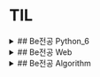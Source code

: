 # TIL

<details>
<summary> ## Be전공 Python_6 </summary>
<div markdown="1">

<details>
<summary>(220714)  1st Day - off</summary>
<div markdown="1">

- 신입개발자의 역량

1. 코테통과 (알고리즘)
2. CS
3. 영어
4. 잔디가 빽빽(꾸준한 학습 증명) → 가장 중요

------

#### Git (분산 버전 관리 프로그램) / Github (Git 기반 저장소 서비스) -  소잘능개의 기본
	- 중앙 집중식 버전 관리(SVN, 서버컴퓨터 한대. 매니지먼트쪽 강점.)의 단점 보완.
	- 레거시 프로젝트(와 그 히스토리)의 안정적인 보관을 위해서는 분산 버전 관리가 유리하다.
	- 법인이 쓰기에는 Github이 더 비싸고, 소스코드가 서버로 들어가기 때문에 보안 이슈가 있음.

- CLI (Command Line Interface) & Markdown
	- GUI - 그래픽으로 상호작용. 쉽지만 성능이 더 소모됨.
	- CLI - 명령어를 통해 상호작용. 서버/개발 시스템이 이러한 조작환경제공.
	- Git Bash
		- Git은 Linux로 되어있기 때문에, 윈도우에서 Linux를 사용하기 위해 Git Bash로 수행.
		- 절대경로: 모든 경로 / 상대경로: 현재디렉토리 기준 상대적 위치

- Markdown → 텍스트기반 가벼운 markup언어
	- 문서 구조화와 내용을 쉽고 빠르게 작성코자. (특히 웹 환경)
	- 선택한 언어의 Highlight Syntax 적용.
	- README.md
		- 파일을 통해서 오픈 소스의 공식 문서 작성. 잔디심을때마다!
			- 프로젝트에 대한 설명
			- 가장 먼저 보는 문서
			- 일반적으로 SW와 함께 배포
			- 형식은 따로 없으나 일반적으로 Markdown 활용
		- 개인 프로젝트의 소개 문서 작성
		- 매일 학습한 내용 정리
		- MarkDown 활용한 블로그 운영

#### Repository
- 특정 디렉토리 버전관리하는 저장소
1) git init 명령어로 로컬 저장소 생성 → 기본 필수요소(초기값)을 세팅해줌.
2) .git 디렉토리에 버전 관리에 필요한 것이 들어있음
3) git config —global → 이메일과 유저네임 설정.
4) README.md
- Working Directory(작업하는 실제 디렉토리 — untracked)
 → <git add 파일명 or git add . (현재디렉토리 전체)> →
- Staging Area(커밋으로 남기고 싶은 파일이 있는 곳 — staged)
 → <git commit -m “메세지”> →
- Repository(커밋이 저장되는곳 — committed) → <git push> →
- vscode에서 Git Graph 설치해볼 것!

#### ??Staging Area는 왜 있지??
- Working Directory 자체의 모습이 아니라 수정사항(변화된 내용)만 반영되기 위해서!
- 상용(퍼블리싱)할 내용들만 골라 commit해야 하니깐~

#### Github Repo Settings에서 default Branch를 master로 바꿔야 하는 이유?
- main으로 바뀐 이유가 있다.
 [깃허브, 개발용어 '마스터'→메인으로 바꾼다](https://zdnet.co.kr/view/?no=20200921101131)
- 그런데 기존 기업들은 모두 master로 쓰기 때문에 main으로 저장하자~

#### 로컬과 깃헙 레포 연결하기
- git remote add origin 링크 → 연결.
	- 링크의 별명을 origin으로 설정하는 것.
- git push -u origin master → 깃푸쉬.
	- origin → 별명
	- master → local branch 이름

#### git clone, git pull
- clone == 해당 url을 다운로드 받는 것.
- pull == remote에서 local로 업데이트 하는 것.
	- vscode에서 수정 옵션 선택 가능

</div>
</details>

<details>
<summary>(220715)  2nd Day - off</summary>
<div markdown="1">

### git collaborator 초대

[https://eunoia3jy.tistory.com/118](https://eunoia3jy.tistory.com/118)

### git branch 활용

[https://git-scm.com/book/ko/v2/Git-브랜치-브랜치란-무엇인가](https://git-scm.com/book/ko/v2/Git-%EB%B8%8C%EB%9E%9C%EC%B9%98-%EB%B8%8C%EB%9E%9C%EC%B9%98%EB%9E%80-%EB%AC%B4%EC%97%87%EC%9D%B8%EA%B0%80)

1. 브렌치 생성 후 이동

```bash
git checkout -b (브렌치)

git switch -c (브렌치)
```

[https://git-scm.com/book/ko/v2/Git-브랜치-브랜치와-Merge-의-기초](https://git-scm.com/book/ko/v2/Git-%EB%B8%8C%EB%9E%9C%EC%B9%98-%EB%B8%8C%EB%9E%9C%EC%B9%98%EC%99%80-Merge-%EC%9D%98-%EA%B8%B0%EC%B4%88)

1. 병합 (마스터 브렌치와 입력 브렌치의 병합)

```bash
git merge (브렌치)
```

1. 변화 확인하기

```bash
git log --oneline --graph
```

## 챗봇 프로그래밍

### 4차 산업 혁명과 소프트웨어

- 4차산업 - 소프트웨어 중심의 기술, 산업, 사회 패턴과 절차의 급격한 변화
- 빅데이터, 인공지능, 로봇공학, 사물인터넷, 무인운송, 3D프린터, 나노기술
- 오픈소스 라이브러리를 잘 활용하자! 디자인과 기능을 구상하여 조립하는 것이 중요.
    - 에러를 무서워말자!

### Request module 설치

```bash
pip install request
pip install beautifulsoup4
pip install lxml
```

### .gitignore 활용

[gitignore.io](https://www.toptal.com/developers/gitignore/)

1. 왜 쓰는가?

```
보안상으로 위험성이 있는 파일프로젝트와 
관계없는 파일용량이 너무 커서 제외해야되는 파일등등
git add 에 포함시키기 싫은 경우가 있다.

물론 이 경우 git rm 를 통해 일부 파일만 제외시키면 되지만, 
모든 커밋에 그런 행동을 하는 것은 번거롭다.

따라서 우리는.gitignore 이라는 디렉토리를 만들어 무시할 파일을 넣어 줄 수 있다.
```

2. ***반드시!!*** Repository 만들자마자 생성해야함.
    1. 한 번 git이 관리하기 시작한 파일은 추가적인 ignore가 안된다.
</div>
</details>


<details>
<summary>(220716)  3rd Day - weekend</summary>
<div markdown="1">


arr = [ ] → arr 배열 선언

len(arr) → arr 배열의 원소 갯수

리스트.remove(a) → 배열에서 a 제거

“이름 : {1}, 나이 {0}세”. format(20, “홍길동) → ‘이름 : 홍길동, 나이 20세’

{숫자 : 문자열 표시 유형}

chr(num) → 아스키코드 num에 해당하는 문자

ord(char) → 문자 char에 해당하는 아스키코드

`for i in range (1, 201, 1) :` → 1 이상 201 미만의 i에 대한 반복문. i는 1씩 증가한다.

```python
dogs = {1: "골든리트리버". 2: "진돗개", 3: "보더콜리"} //사전형 객체

for key in dogs: //사전 객체 dogs를 사용하므로 항목의 키 정보 1, 2, 3이 차례로 대입
	print("{0} : {1}".format(key, dogs[key]))
```

[https://blockdmask.tistory.com/458](https://blockdmask.tistory.com/458) → 문자열

줄바꿈 없이 출력하기

```python
print("AngelPlayer", end='\n') //기본 형식.

for i in range(1, 51) :
    print("{0}".format(i * 2), end=' ')
```

파이썬에서의 삼항 연산자

```python
[true_value] if [condition] else [false_value]
```

	
</div>
</details>


<details>
<summary>(220717)  4th Day - weekend</summary>
<div markdown="1">

### join 사용방법

```python
구분자.join(문자열리스트)

str_list = ["동해물과","백두산이","마르고","닳도록"]
>>> str = " ".join(str_list)
>>> print(str)
# 동해물과 백두산이 마르고 닳도록 출력됨
```

구분자(separator)가 앞에 오고 문자열이 뒤에 오는 구조라서 좀 헷갈릴 수 있다.

### 문자열 나누기- split() 함수

이 함수는 파라미터로 구분자를 주면

해당 구분자를 기준으로 문자열을 잘라 리스트 형식으로 반환합니다.

만약 파라미터에 아무것도 주지 않으면 공백을 기준으로 문자를 나눕니다.

```python
>>> str = "Hi my name is gyu"
>>> splitted_str = str.split()
>>> print(splitted_str)

['Hi', 'my', 'name', 'is', 'gyu']
```

[[파이썬 / Python] map(int, input().split())에 대해](https://ccamppak.tistory.com/38)

### 진수 변환

```python
10진수에서 2진수로 변환함수: bin() # 접두어 0b 붙음
10진수에서 8진수로 변환함수: oct() # 접두어 0o 붙음
10진수에서 16진수로 변환함수: hex() # 접두어 0x 붙음
```

### 문자열 설정

[Python의 문자열에서 부분 문자열 추출](https://www.delftstack.com/ko/howto/python/extract-substring-from-a-string-in-python/)

[파이썬에서 문자열의 부분 문자열을 얻는 방법](https://www.delftstack.com/ko/howto/python/how-to-get-a-substring-of-a-string-in-python/)

### 공백 제거

**3가지 방법**은 아래와 같습니다.

1. **replace() 사용 - 모든 공백 제거**
2. **strip(), lstrip(), rstrip() 사용 - 양쪽, 왼쪽, 오른쪽 공백 제거**
3. **re.sub() 사용 - 정규표현식 사용으로 원하는대로 공백 제거**

### map 함수

```python
list(map(함수, 리스트))# 리스트에서 원소를 하나씩 꺼내 함수를 돌려 다시 리스트로 저장
```

[[python] 파이썬 map 함수 사용법과 예제](https://blockdmask.tistory.com/531)

### 딕셔너리

[Python 딕셔너리](https://zetawiki.com/wiki/Python_%EB%94%95%EC%85%94%EB%84%88%EB%A6%AC)

## **reduce()**

```python
reduce(함수, 시퀀스)
```

#시퀀스(문자열, 리스트, 튜플)의 원소들을 순차적으로 함수에 적용

```python
>>>from functools import reduce   # 파이썬 3에서는 써주셔야 해요  
>>> reduce(lambda x, y: x + y, [0, 1, 2, 3, 4])
10
```

먼저 0과 1을 더하고, 그 결과에 2를 더하고, ….

## **filter()**

```python
filter(함수, 리스트)
```

리스트에 들어있는 원소들을 함수에 적용시켜서 

결과가 참인 값들로 새로운 리스트를 만들어줌. 

```python
>>> list(filter(lambda x: x < 5, range(10)))
[0, 1, 2, 3, 4]
```

### 절대값 함수

```python
abs(x) # x의 절대값
```


</div>
</details>


<details>
<summary>(220718)  5th Day - online </summary>
<div markdown="1">

### 컨테이너

- 여러 개의 데이터를 담을 수 있는 객체.
- 순서가 있는 데이터와 순서가 없는 데이터로 나뉨.
        
    - 리스트 (리스트명 = [요소1, 요소2, … ]
        - 여러 값을 ‘순서가 있는’구조로 저장하고 싶을 때 사용
        - 생성된 이후 변경이 가능
    - 튜플
        - 여러 값을 ‘순서가 있는’구조로 저장하고 싶을 때 사용
        - 생성된 이후 변경이 불가.
        - 단일 항목 튜플은 값 뒤에 쉼표! ex) tuple_a = (1,)
        - 복수 항목 튜플도 넣는 것을 권장
    - 레인지
        - 숫자의 시퀀스를 나타냄
        - 주로 반복문과 사용됨 (for i in range(N))
    - 슬라이싱
        
        [[Tip] Python Array[::] 사용법](https://blog.wonkyunglee.io/3)
        
        - 시퀀스를 특정 단위로 슬라이싱
        - 인덱스와 콜론을 사용하여 특정 부분만 잘라냄
        - 
    - 셋
        - 중복되는 요소 없고 순서 상관 없는 묶음
            - 중복되면 하나만 저장
            - 순서가 없어서 인덱스 접근 불가
    - 딕셔너리
        - 키-값 쌍으로 이루어진 자료형 (3.7이후 orderd)
        - key는 변경 불가능 데이터만 가능.
        - 키의 값(values)는 형태 상관 없음.
        - dict()

### 형변환

- 파이썬에서 데이터 형태는 서로 변환 가능
- 암시적/명시적 변환.

### find 함수

```python
문자열.find(찾을 문자, 시작 index, 끝 index)
```

[[python] 파이썬 find 함수에 대해서](https://blockdmask.tistory.com/569)

[[Python - Tip] 파이썬 출력 메시지 글꼴 설정 - 글자색/배경색/굴게/기울임/밑줄](https://dsegfault.tistory.com/15)

</div>
</details>


<details>
<summary>(220719)  6th Day - offline </summary>
<div markdown="1">

### Dictionary 관련 함수

[[파이썬(Python)] 딕셔너리(Dictionary) 관련 함수 정리! [.keys() / .values() / .items() / .get() / .clear(), in]](https://m.blog.naver.com/PostView.naver?isHttpsRedirect=true&blogId=sw4r&logNo=221504133335)

### append 살펴보기

[파이썬 append( ), extend( ), insert( ) 함수 차이 / 요소추가함수 비교 (Python)](https://ooyoung.tistory.com/117)

### Set 살펴보기

[점프 투 파이썬](https://wikidocs.net/16044)

### replace 함수

```python
변수.replace(변경하고 싶은 문자, 변경할 문자, [변경할 횟수])
```

[파이썬 replace( ) 문자열을 변경하는 함수 (Python)](https://ooyoung.tistory.com/77)

### re.sub

```python
re.sub(패턴, 바꿀 문자열, 문자열, 바꿀 횟수)
```

[[python] re.sub 정규표현식을 통한 문자열 치환 (특수문자 제거)](https://clolee.tistory.com/17)

### Try (예외처리)

[[Python] 예외처리 (try, except, finally, else)](https://yganalyst.github.io/pythonic/memo_16_except/)

</div>
</details>

<details>
<summary>(220720)  7th Day - online </summary>
<div markdown="1">

[Python Tutor code visualizer: Visualize code in Python, JavaScript, C, C++, and Java](https://pythontutor.com/visualize.html#mode=edit)

[(Python) 20 - 파이썬의 유용한 내장함수들](https://dogrushdev.tistory.com/134)

### 제어문(Control Statement)

- flowchart로 표현 가능한, 특정 상황에 따른 선택적 코드 실행
1. 조건문
    - if / elif / else 계속 연습하자

1. 반복문
    - for문
        - Dictionary 순회
            - .Keys() / .values() / .items() → 튜플 활용해서 순회 가능
            - ex)
            
            ```python
            for student, grade in grades.items()
            ```
            
        - enumerate 순회
            - 인덱스(순서)와 객체를 쌍으로 담은 열거형 반환
            
            ```python
            members = ['민수', '영희', '철수']
            
            for idx, number in enumerate(members) : 
                print(idx, number)
            
            # enumerate(members, start = n) -> n값부터 idx가 증가
            ```
            
        - List comprehension
            - 표현식과 제어문을 통해 특정값을 가진 리스트 생성
            
            ```python
            # code for 변수 in iterble if 조건식
            
            cubic_list = [number ** 3 for number in range(1, 4)]
            print (cubic_list)
            
            #[1, 8, 27)
            ```
            
        
        - Dictionary Comprehension
            
            ```python
            cubic_dict0 = {}
            for number in range(1, 4) : 
                cubic_dict0[number] = numer ** 3
            print(cubic_dict0)
            
            #{1: 1, 2: 8, 3: 27}
            
            cubic_dict1 = {number : number ** 3 for number in range(1, 4)}
            print (cubic_dict1)
            
            #{1: 1, 2: 8, 3: 27}
            ```
            

### 함수

- return은 한 함수에 두 개 불가. 여러 개를 반환하고 싶으면 리스트나 튜플 등의 컨테이너 활용

```python
def minus_and_product(x, y) :
    return x - y,  x * y

y = minus_and_product(4, 5)
print(y) # (-1, 20)
print(type(y)) # <class 'tuple'
```

- Input
    - Keyword Argument 다음에 Positional Argument 넣을 수 없다
    - Default Argument를 지정해서 정의된 것보다 더 적은 개수의 argument를 입력 가능
    - 정해지지 않은 여러개의 Arguments 처리는 Asterisk 혹은 언패킹 연산자라고 불리는 * 덕분.
    
    ```python
    print(*objects, sep=' ', end='\n', file=sys.stdout, flush=False)
    ```
    
    - 가변인자 (*args)
        - 여러개의 Positional Argument를 하나의 필수 parameter로 받아서 사용
        - 몇 개를 받을 지 모를 때 사용.
        
        ```python
        def add(*args) : 
            for arg in args :
                print(arg)
        ```
        
    
    - 패킹 / 언패킹
        - 묶는게 패킹 푸는게 언패킹
        
        ```python
        numbers = (1, 2, 3, 4, 5) #패킹
        a, b, c, d, e = numbers #언패킹
        ```
        
        - 패킹 = 여러 개의 데이터를 묶어서 할당
        - 언패킹 = 시퀀스 속 요소를 여러 변수에 나누어 할당
            - 언패킹시 변수 개수와 할당 갯수가 동일해야 함.
            - 변수에 Asterisk를 붙이면 남은 요소를 담을 수 있음
            
            ```python
            numbers = (1, 2, 3, 4, 5)
            a, b, *rest = numbers
            print(a, b, rest) # 1 2 [3, 4, 5]
            
            a, *rest, e = numbers
            print(rest) # [2, 3, 4]
            ```
            
        
        - *는 시퀀스 언패킹 연산자라고 불리며, 말 그대로 시퀀스를 풀어 헤치는 연산자
            - 튜플이나 리스트 언패킹할 때 사용
            - * 활용해서 가변인자 만들 수 있음
            
            ```python
            def func(*args) :
            	print(args)
            	print(type(args))
            ```
            
            ```python
            def sum_all(*numbers):
            	result = 0
            	for number in numbers :
            				result += number
            	return result
            
            print(sum_all(1, 2, 3)) # 6
            print(sum_all(1, 2, 3, 4, 5, 6)) # 21
            ```
            
            ```python
            def print_family_name(father, mother, *pets): # 아빠 엄마는 필수. 반려동물은 추가적인 인자
            	print(f'아버지 : {father}')
            	print(f'어머니 : {mother}')
            	print('반려동물들')
            	for name in pets:
            			print(f'반려동물: {name}')
            
            ```
            
        
        - 가변 키워드 인자 (**kwargs)
            - 몇 개의 키워드 인자를 받을지 모르는 함수 정의에 유용
            - **kwargs는 딕셔너리로 묶여 처리되며, parameter에 **를 붙임
            
            ```python
            def family(**kwargs) : 
            	for key, value in kwargs.items()
            			print(key, ":", value)
            
            family(father='아부지', mother='어무이')
            ```
            
        - *args 는 **kwargs 와 같이 쓸 수 있나? YES!
            
            ```python
            def print_family_name(*parents, *pets): # 아빠 엄마는 필수. 반려동물은 추가적인 인자
            	print(f'아버지 : {parents[0]}')
            	print(f'어머니 : {parents[1]}')
            	print('반려동물들')
            	for title, name in pets.items():
            			print(f'반려동물: {title} = {name}')
            ```
            
    

### Python의 범위 (Scope)

- 함수는 코드 내부에 local scope 생성. / 이외 공간은 global scope
- scope
    - global scope  : 코드 어디에서나 참조 가능한 공간
    - local scope :  함수가 만든 scope. 함수 내부에서만 참조 가능
- variable
    - global variable : global scope에 정의된 변수
    - local variable : local scope에 정의된 변수

### 변수 수명주기(lifecycle)

- built-in scope
    - 파이썬 실행된 이후부터 영원히 유지
- global scope
    - 모듈이 호출된 시점 이후 혹은 인터프리터가 끝날 떄까지 유지
- local scope
    - 함수가 호출될 때 생성되고, 함수가 종료될 때까지 유지
    

### 이름 검색 규칙(Name Resolution)

- 파이썬의 식별자는 namespace에 저장되어 있음.
- a.k.a LEGB Rule
    - Local scope - 지역 범위(현재 작업)
    - Enclosed scope - 지역 범위 한 단계 위
    - Global scope - 최상단 위치
    - Built-in scope - 정의하지 않고 사용할 수 있는 모든 것
- 함수의 범위 주의
    - 기본적으로 함수에서 선언된 변수는 Local scope에 생성
    - 해당 scope에 변수가 없으면 LEGB 룰에 의해 검색.
        - 접근은 되도 수정은 안됨
        - 할당하면 해당 scope에 생성되므로
        - 함수 내에서 필요한 상위 scope는 argument로 넘겨서 활용해야 함
- 상위 scope 변수를 수정하려면 global, nonlocal 키워드를 활용
    - 그러나 코드 복잡해지고 오류발생 가능.
    

### 함수 응용

- map(함수, 순회가능한 데이터구조)
- zip(*iterables) - iterable들을 모아서 튜플형 object반환
- lambda[parameter] : 표현식
    - 리턴 없고 조건문 반복문 불가.
    - 간결한 함수정의 가능. def 없어도 사용가능
- 재귀함수는 stack overflow 조심하고, 1천회 넘기지 않게 조심할것
    - 재귀적 표현이 자연스러운 알고리즘에 사용할 것.
    - 변수 사용을 줄여줄 수 있으나 입력값이 커지면 연산 속도가 오래 걸림!

### 모듈

- 모듈과 패키지
    - module = 합, 평균, 표준편차 등 자주 쓰는 기능들을 하나의 파일로 묶은 것
        - 특정 기능을 하는 코드를 파이썬 파일(.py)단위로 작성
        
        ```python
        import module
        from module import var, function, Class
        from module import * #다 가져오기
        ```
        
    - package = 다양한 파일을 하나의 폴더로 묶은 것
        - 특정 기능과 관련된 여러 모듈의 집합
        - 패키지 안에는 서브패키지 포함
        
        ```python
        from package import module
        from package.module import var, function, Class
        ```
        
    - library = 다양한 패키지를 하나로 묶은 것.
        - 프레임워크와의 차이점? buzzword(논란되는 언어).
        - 교수님피셜 라이브러리는 삽, 프레임워크는 포크레인
    - pip = 관리자
        - PyPI(Python Package Index)에 저장된 외부 모듈 및 패키지 가져오는 시스템
        
        ```bash
        $ pip install SomePackage #최신버전
        $ pip install SomePackage==1.0.5 #특정 버전
        $ pip install SomePackage>=1.0.4 #최소 버전
        ```
        
        - 패키지 관리 (기록 파일은 보통 requirements.txt)로 정의
        
        ```bash
        $ pip freeze > requirements.txt # 리스트 박제
        $ pip freeze -r requirements.txt # 박제된 리스트 설치
        ```
        
    - 패키지 활용 공간은 가상환경
    

### 사용자 모듈과 패키지

- 패키지 만들기
    - 모든 폴더에는 **init**.py를 만들어 패키지로 인식
        - python 3.3 이후부터는 없어도 되지만 만드는 것 추천.
    

### 가상 환경

- 외부 패키지와 모듈을 사용하는 경우 모두 pip를 통해 설치해야 함.
- 복수의 프로젝트를 할 때 버전이 다를 수 있고, 따라서 가상환경에 독립적으로 패키지 관리해야함
- Python 3.5부터 생김
    - 특정 디렉토리에 가상 환경을 만들고, 고유한 파이썬 패키지 집합 가질 수 있음.
        - 특정 폴더에 환겨잉 있고
        - 실행 환경에서 가상환경을 활성화 시킴
        - 그에 따라서 폴더 관리
        
        ```bash
        $ python -m venv venv00 # venv00이라는 가상환경 생성
        
        $ pip list # 컴퓨터에 설치된 리스트
        
        $ sourse venv/Scripts/activate #나만의 작고 귀여운 가상환경 시작
        
        $ pip list # 이후에는 이 가상환경에 설치된 리스트
        ```

</div>
</details>


<details>
<summary>(220721)  8th Day - offline </summary>
<div markdown="1">


## **메모리 구조**

- 프로그램이 실행되기 위해서는 먼저 프로그램이 메모리에 로드(load)되어야 합니다.
- 또한, 프로그램에서 사용되는 변수들을 저장할 메모리도 필요합니다.
- 따라서 컴퓨터의 운영체제는 프로그램의 실행을 위해 다양한 메모리 공간을 제공하고 있습니다.
- 프로그램이 운영체제로부터 할당받는 대표적인 메모리 공간은 4가지 있습니다.
    - 코드(code) 영역
    - 데이터(data) 영역
    - 스택(stack) 영역
    - 힙(heap) 영역

![http://tcpschool.com/lectures/img_c_memory_structure.png](http://tcpschool.com/lectures/img_c_memory_structure.png)

### 1. **코드(code) 영역**

메모리의 코드(code) 영역은 실행할 프로그램의 코드가 저장되는 영역으로

텍스트(code) 영역이라고도 부릅니다.

CPU는 코드 영역에 저장된 명령어를 하나씩 가져가서 처리하게 됩니다.

### 2. **데이터(data) 영역**

메모리의 데이터(data) 영역은 프로그램의 전역 변수와 정적(static) 변수가 저장되는 영역입니다.

데이터 영역은 프로그램의 시작과 함께 할당되며, 프로그램이 종료되면 소멸합니다.

### 3. **스택(stack) 영역**

메모리의 스택(stack) 영역은 함수의 호출과 관계되는 지역 변수와 매개변수가 저장되는 영역입니다.

스택 영역은 함수의 호출과 함께 할당되며, 함수의 호출이 완료되면 소멸합니다.

이렇게 스택 영역에 저장되는 함수의 호출 정보를 스택 프레임(stack frame)이라고 합니다.

스택 영역은 푸시(push) 동작으로 데이터를 저장하고, 팝(pop) 동작으로 데이터를 인출합니다.

이러한 스택은 후입선출(LIFO, Last-In First-Out) 방식에 따라 동작하므로,

가장 늦게 저장된 데이터가 가장 먼저 인출됩니다.

스택 영역은 메모리의 높은 주소에서 낮은 주소의 방향으로 할당됩니다.

### 4. **힙(heap) 영역**

메모리의 힙(heap) 영역은 사용자가 직접 관리할 수 있는 ‘그리고 해야만 하는’ 메모리 영역입니다.

힙 영역은 사용자에 의해 메모리 공간이 동적으로 할당되고 해제됩니다.

힙 영역은 메모리의 낮은 주소에서 높은 주소의 방향으로 할당됩니다.

## **스택과 힙의 장단점**

### **스택**

매우 빠른 액세스

변수를 명시 적으로 할당 해제 할 필요가 없습니다.

공간은 CPU에 의해 효율적으로 관리되고 메모리는 단편화되지 않습니다.

지역 변수 만

스택 크기 제한 (OS에 따라 다름)

변수의 크기를 조정할 수 없습니다.

### **힙**

변수는 전역 적으로 액세스 할 수 있습니다.

메모리 크기 제한 없음

(상대적으로) 느린 액세스

효율적인 공간 사용을 보장하지 못하면 메모리 블록이 할당 된 후 시간이 지남에 따라 메모리가 조각화되어 해제 될 수 있습니다.

메모리를 관리해야합니다 (변수를 할당하고 해제하는 책임이 있습니다)

변수는 C언어 realloc() or 자바 new

## 체크할 것

### 딕셔너리

1. 딕셔너리 매소드 확인.
2. key - value
3.  순회도는 방법!

### 반복문

1. 순회 방법

### Data 추출

1. 인덱스 접근 방법
2. if문으로 수정하는 방법


</div>
</details>




<details>
<summary>(220722)  9th Day - offline </summary>
<div markdown="1">

- 프로젝트 제출기한은 20시.

### 01_PJT

- 목표
    - 파일 입출력 이해
    - 데이터 구조 분석과 이해
    - Json 형태로 구성
    
- 요구 사항
    - example 참고할 것
    - 데이터를 직접 추출하고 구성하는 과정
    - 필수와 선택 과제로 나뉨.
    - 제출은 gitlab

### 유의사항

```python
dict[’key’] 보다는 dict.get(’key’) 쓰기. 에러 때문에!
print(f’texttext{var1}text{var2} 쓰기.
```

[https://velog.io/@aonee/Python-%EC%A0%95%EB%A0%AC-sort-sorted-reverse](https://velog.io/@aonee/Python-%EC%A0%95%EB%A0%AC-sort-sorted-reverse)

</div>
</details>


<details>
<summary>(220723)  10th Day - weekend </summary>
<div markdown="1">

### import math

[[Python] 반올림, 올림, 내림](https://velog.io/@insutance/Python-%EB%B0%98%EC%98%AC%EB%A6%BC-%EC%98%AC%EB%A6%BC-%EB%82%B4%EB%A6%BC)

### divmod(var1, var2)

 → var1을 var2로 나눈 몫과 나머지를 튜플 객체로 반환

### pow(var1, var2)

 → var1을 var2 제곱하여 반환

### all()

→ 반복 가능한 자료형을 전달해 모두 True이면 True, 하나라도 False면 False

### any()

→ 반복 가능한 자료형을 전달해 모두 False이면 False, 하나라도 True면 True

### enumertae()

→ 시퀀스형을 입력받아 인덱스를 포함하는 튜플 객체를 항목으로 구성하는 enumerate 객체를 반환


</div>
</details>


<details>
<summary>(220724)  11th Day - weekend </summary>
<div markdown="1">

### print()
- print() 함수는 sep 파라미터로 구분자를 넣어줄 수도 있음.
	```
	print('A1', 'B2', sep=',') # A1,B2
	```
- f-string은 파이썬 3.6+에서만 지원한다.

	
### pass	
- Null Operation. 아무것도 하지 않는 기능이다. 목업부터 만들 때 오류를 막기 위해 사용.


- 리스트 컴프리헨션은 표현식이 2개가 넘어가면 가독성이 떨어진다.
	
	```
	import this #Zen of Python
	```

### 빅오
- 입력값이 커질 때 알고리즘의 실행 시간(시간 복잡도)와 함께 공간 요구사항(공간 복잡도)이 어떻게 증가하는지를 분류하는데 사용
- "빅오 표기법은 주어진 경우의 수행시간의 상한을 나타낸다"
- 빅오 표기법 종류
	- O(n)상수 시간을 갖는 알고리즘은 최고의 알고리즘이다!
	- O(log n) 큰 입력값에도 영향을 크게 받지 않는 편
	- O(n) 입력값만큼 실행 시간에 영향을 받음. -> 선형 시간 알고리즘이라고도 함. 모든 입력값을 적어도 한 번 이상 봐야 하는 수준.
	- O(n log n) 병합 정렬을 비롯한 효율 좋은 정렬 알고리즘.
	- O(n**2) 버블 정렬 같은 비효율적 정렬 알고리즘
	- O(2**n) 피보나치 수를 재귀로 계산하는 알고리즘 등.
	- O(n!) 가장 느린 알고리즘.
</div>
</details>


<details>
<summary>(220725)  12th Day - online </summary>
<div markdown="1">

- 그놈의 재귀함수..!!!

- .strip([chars])는 특정 문자를 지정하지 않을 시 공백을 제거한다.

## 데이터 구조 (Data Structure)

- 데이터 구조를 활용하기 위해서는 method를 활용해야 한다.
    - method = 클래스 내부에 정의한 함수.

### 문자열

- 모든 문자는 str타입 (변경불가능)

```python
str.find(x) # x의 첫 위치를 반환. 없으면 -1 반환

str.index(x) # x의 첫 위치를 반환. 없으면 오류 발생.

str.isalpha() # 알파벳 문자인지 여부. (유니코드상 문자인지)

str.isupper() # 대문자인지 여부. (반: islower())
str.upper() # 모두 대문자로 변경 (반: lower(), swapcase() => 대소문자 서로 변경)

str.istitle() # 타이틀 형식인지 여부.

str.isdecimal() # 10진수.
str.isdigit() # 숫자형태를 띤 것
str.isnumeric() # 숫자 비슷한거 아님?
```

### 리스트

- 유연성이 좋아 자주 사용

```python
list.append(x) # 마지막에 x 추가
list.insert(i, x) # list[i]에 x 삽입
list.remove(x) # 가장 왼쪽에 있는 x 제거. 항목 없으면 에러
list.pop(x) # list[x]를 반환하고 제거. 기본값은 가장 오른쪽 항목.
list.extend(m) # 순회형 m의 모든 항목들 리스트 끝에 추가
list.reverse() # 거꾸로 정렬
```

### 셋

- 중복되지 않는 조합

```python
s.copy() # 얕은 복사본 반환
s.add(x) # 없으면 x 추가
s.pop # 똑같음. set이 비면 에러
s.remove(x) # x 삭제. set이 비면 에러
s.discard(x) # x가 있으면 삭제
s.update(t) # 셋t에 있는 항목 중 s에 없는 것 추가
s.clear # 모두 제거
s.isdisjoint(t) # 서로소일 때 True
s.issubset(t) # s가 t의 하위일 때 True
s.issuperset(t) # s가 t의 상위일 때 True 
```

### 딕셔너리

- 키와 값의 쌍으로 이루어진 자료.

```python
d.copy() # 얕은 복사본 반환
d.keys() # 딕셔너리의 모든 키를 담은 뷰 반환
d.values() # 모든 밸류 담은 뷰 반환
d.items() # 모든 키-값 쌍 담은 뷰 반환
d.get(k) # 키 k 값 반환. 없으면 none 
d.get(k, v) # 키 k 값 반환. 없으면 v 반환
d.pop(k, v) # 키 k 갑 반환하고 딕셔너리에서 삭제. k가 없을 경우 v 반환
```

### 얕은 복사

```python
a = [1, 2, 3]
b = a # b가 a가 가리키는 주소값과 같은 곳을 가리키게 됨
print (a, b) # [1, 2, 3][1, 2, 3]
b[0] = 5
print (a, b) # [5, 2, 3][5, 2, 3] 

a = [1, 2, 3]
b = a[:] # b가 a의 값에서 함수를 통해 나온 반환값을 받게 됨 (1차원배열 한정)
print (a, b) # [1, 2, 3][1, 2, 3]
b[0] = 5
print (a, b) # [1, 2, 3][5, 2, 3]
```

 

### 깊은 복사

```python
import copy
a = [1, 2, [3, 1]]
b = copy.deepcopy(a) # 통째로 아예 새로 복사. 얕은복사의 해결책
print (a, b) # [1, 2, [3, 1]][1, 2, [3, 1]]
b[2][0] = 5
print (a, b) # [1, 2, [3, 1]][1, 2, [5, 1]]
```

</div>
</details>

<details>
<summary>(220726)  13th Day - offline </summary>
<div markdown="1">

- **TypeError: ‘int’ object is not iterable**
    - list([iterable])이어야 하는데, 해당 위치에 반복할 수 있는(iterable) 개체가 없음.
- **TypeError: ‘int’ object is not iterable**
    - 정수(int)형 자체는 반복할 수 있는(iterable) 개체가 아님.
- **TypeError: 'int' object is not subscriptable**
    - 인덱스를 갖지않는 값에 인덱스를 가지게 코드를 짤 경우 발생하는 오류.
- ****invalid literal for int() with base 10****
    - 10진수로의 형변환 에러.

</div>
</details>

<details>
<summary>(220727)  14th Day - online </summary>
<div markdown="1">

## 킹체지향

### 객체지향 프로그래밍

- 프로그램을 명령어의 목록으로 보는 것에서 벗어나, 여러 객체의 모임으로 파악
- 과거는 Global data 기준으로 function을 여럿 만들었다.
- 현재는 데이터와 기능(메서드)분리, 추상화된 인터페이스 (오브젝트 여러개에서 메서드를 주고받기)
- 장점
    - 클래스 단위로 모듈화시켜 개발 가능. 대규모 소프트웨어 개발에 적합
    - 필요 부분만 수정하기 쉬우므로 유지보수가 쉬움
- 단점
    - 설계시 많은 노력과 시간 필요 (상호작용 구조를 만들기 위해 많은 시간 필요)
    - 실행 속도가 상대적으로 느림 (절차 지향이 보다 컴퓨터 처리구조와 비슷하기 때문)

### OOP 기초

- 객체
    - 컴퓨터 과학에서 객체 또는 오브젝트는 클래스에서 정의한 것을 토대로 메모리에 할당된 것으로 *프로그램에서 사용되는 데이터 또는 식별자에 의해 참조되는 공간*을 의미하며, 변수, 자료구조, 함수, 또는 메서드가 될 수 있다.
    - **속성과 행동으로 구성된 모든 것**
- 클래스로 만든 객체를 인스턴스
    - 객체는 특정 타입의 인스턴스다.
- **파이썬은 모든 것이 객체(속성과 행동이 존재)**
    - 모든 것이 * type 클래스의 객체. (객체는 * type의 인스턴스)
    - ex_) “banana”.upper()
    - 문자열 타입의 인스턴스 + (문자열의)행동 메서드
- 객체의 특징
    - 타입 : 어떤 연산자와 조작이 가능한가?
    - 속성 : 어떤 상태를 가지는가?
    - 조작법 : 어떤 행위를 할 수 있는가?
- 객체 비교하기
    - ==
        - 동등한(내용이 같은) 경우 True
    - is
        - 동일한
        - 동일 객체를 가리킬 경우 (같은 주소값을 가리킬 경우) True

### OOP 속성

- 특정 데이터 타입/클래스의 객체들이 가지게 될 상태/데이터를 의미
- 클래스 변수 / 인스턴스 변수가 존재
- 클래스 변수를 변경할 때에는 항상 클래스.클래스변수 형식으로 변경해야 함
    - 그러지 않으면 해당 인스턴스 변수만 변화함

### OOP 메서드

- 특정 데이터타입/클래스의 객체에 공통적으로 적용 가능한 행위(함수)
- 메서드는 인스턴스 메서드(인스턴스 처리) / 클래스 메서드(클래스 처리) / 정적 메서드(나머지)로 나뉨.
    - 인스턴스 메서드
        - self가 있으면 인스턷스.
            - self는 인스턴스 자기 자신. 파이썬의 암묵적인 규칙
        - 인스턴스 변수를 사용하거나, 변수에 값을 매기는 것
        - 클래스 내부에 정의됨
        - 매직 매서드
            - 던더 메서드, 스페셜 메서드, 매직 메서드
            - 특정 상황에 자동으로 불림
            
            ```python
            __str__(self)
            __le__(self, other)
            
            ```
            
    
    [[Python] __str__와 __repr__의 차이 살펴보기](https://shoark7.github.io/programming/python/difference-between-__repr__-vs-__str__)
    
    - 클래스 메서드
        - 클래스가 사용할 메서드
        - @classmethod 데코레이터를 사용해서 정의
        - 호출 시 첫 번째 인자로 클래스가 전달됨
    - 클래스 메서드 → 클래스 변수 사용 cls
    - 인스턴스 메서드 → 인스턴스 변수 사용 self
    - 둘 다 쓰고 싶으면?
        - 클래스는 인스턴스 변수 사용불가
        - 인스턴스 메서드는 둘 다 사용 가능
    - 스태틱 메서드
        - @staticmethod 데코레이터를 사용해서 정의
    - 인스턴스와 클래스 사이의 이름공간
        - 클래스를 정의하면 클래스와 해당하는 이름공간 생성
        - 인스턴스를 만들면 객체가 생성되고 이름공간 생성
        - 인스턴스에서 특정 속성에 접근하면, 인스턴스-클래스 순으로 탐색

## 객체지향 핵심 4가지

- 추상화
    - 복잡한 거 숨기고 필요한 거 나타냄
- 상속
    - 물려받기
- 다형성
    - 오버라이딩
- 캡슐화
    - getter, setter

### 상속

- 파이썬의 모든 클래스는 object로부터 상속됨
- 부모 클래스의 모든 요소가 상속됨
- supe()r를 통해 부모클래스의 요소를 호출할 수 있음
- 메서드 오바리이딩을 통해 자식 클래스에서 재정의 가능함
- 상속관계에서의 이름 공간은 인스턴스, 자식 클래스, 부모 클래스 순으로 탐색
- super()

```python
def__init__(self,name,age,number,email,student_id) :
	super().__init__(name,age,number,email) # 부모클래스의 인스턴스 상속
	self.student_id = id
```

- 다중상속은 파이썬만 가능

### 다형성

- 동일한 메서드가 클래스에 따라 다르게 행동할 수 있음
- 서로 다른 클래스에 속해있는 개체들이 동일한 메시지에 다른 방식으로 응답할 수 있음.

### 메서드 오버라이딩

- 상속받은 메서드를 재정의
- 기본 기능과 이름은 유지하는데 새로운 기능 추가하고 싶을 때 사용
- 부모 클래스를 실행시키고 싶으면 super활용

### 오버로딩

- 기능이 같은 메서드를 여럿 만드는데, 받는 매개변수의 갯수가 다르고 다른 동작을 하게끔 하는 것. 파이썬엔 없는 기능
- *args가 어차피 있기 때문에 불필요. 개념적으로만 있다.

### 캡슐화

- 객체 일부 구현 내용에 대해 외부로부터의 직접적인 액세스를 차단
- 암묵적으로 존재하지만 언어적으로는 존재하지 않음

### 접근제어자 종류

- Public member
    - 언더바 없이 시작하는 메서드나 속성
    - 어디서나 호출 가능. 하위 클래스 오버라이드 허용
    - 일반적인 메서드와 속성의 대다수를 차지
- Protected member
    - 언더바 1개로 시작하는 메서드
    - 암묵적 규직에 의해 부모 클래스 내부와 자식 클래스에서만 호출 가능
    - 하위 클래스 오버라이드 허용
- Private member
    - 언더바 2개로 시작하는 메서드나 속성
    - 본 클래스 내부에서만 사용 가능
    - 하위클래스 상속 및 호출 불가능
    - 외부 호출 불가능
    

### getter 메서드와 setter 메서드

- 변수에 접근할 수 있는 메서드를 별도로 생성
    - getter 메서트 : 변수의 값을 읽는 메서드
        - @property 데코레이터 사용
- setter 메서드 : 변수의 값을 설정하는 성격의 메서드
    - @변수.setter 사용

## 에러와 예외처리

- 디버깅
    - 에러 메시지가 발생
        - 해당위치를 찾아 해결
    - 로직 에러 발생
        - 명시적 에러 메시지 없이 다른 결과가 나온 경우
            - 온갖 시도…
- 에러와 예외
    - 문법 에러 (Syntax Error)
        - 파이썬 프로그램은 실행이 되지 않음
        - 문제가 발생한 위치를 표현
        - 에러가 감지된 가장 앞의 위치를 가리키는 캐럿기호(^)를 표시
    - 예외
        - 실행 도중 예상치 못한 상황을 맞이하면 실행 멈춤
            - 문자열을 나눈다던지, 0으로 나눈다던지, 서로 다른 형을 더한다던지…
        - 실행 중 감지되는 이런 에러들을 예외라고 부름
        - 예외의 타입이 메시지로 출력됨
        - 사용자 정의 예외를 만들어 관리 가능

- 예외 처리
    - try문
        - 오류발생 가능성 있는 코드를 실행
        - 예외 발생 않으면 실행 종료
    - except 문
        - 예외 발생하면 except 에러코드 절이 실행
        - 예외 상황을 처리하는 코드를 받아서 적절한 조치를 취함
        - 복수의 처리를 할 경우, 가장 작은 범위부터 순차적으로 입력해놓아야 함
    - else 문
        - try문에서 예외가 발생하지 않으면 실행
    - finally 문
        - 선택사항. 마지막 명령문
        - 예외 여부 관계없이 실행.
    
    - try보다 if가 더 빠르다. 사용처는 케바케.

### 1회차 과목평가

- 온라인감독시스템. 9시 ~ 10시. 이번엔 폴더 정리 확실히 해보자.

### 1학기 정기면담

7/29 ~ 8/1 까지 설문조사.

유선/대면 면담 8/3 수요일부터.

</div>
</details>


<details>
<summary>(220728)  15th Day - offline </summary>
<div markdown="1">

	
	
### 상속
- 보통 상속은 기존 클래스를 변경하지 않고 기능을 추가하거나 기존 기능을 변경하려고 할 때 사용한다.
- 기존 클래스가 라이브러리 형태로 제공되거나 수정이 허용되지 않는 상황이라면 상속을 사용해야 한다.

### 매직 메소드 더 연습할 것
https://wikidocs.net/83755
	
https://velog.io/@sawol/%EB%A7%A4%EC%A7%81-%EB%A9%94%EC%86%8C%EB%93%9CMagic-Method
	
https://zzsza.github.io/development/2020/07/05/python-magic-method/

</div>
</details>


<details>
<summary>(220729)  16th Day - offline </summary>
<div markdown="1">

	
- Json에 관하여
    - 점차 파라미터가 많아질 수 있음. URL에 F스트링으로 넣게 되면 한계가 있다.
    - 이러한 방식으로 시도해볼 필요가 있다!

```python
BASE_URL = URL -> 다른 py 파일에서도 인용할 수 있도록, 최대한 재활용해보자.

path = '추가 경로'
params = {'api_key' : value, 'region' : 'KR' ...} -> 추가 파라미터

response = requests.get(BASE_URL + path, params=params).json
```

</div>
</details>

<details>
<summary>(220730)  17th Day - weekend </summary>
<div markdown="1">

1. 시간복잡도 숙지하기

[파이썬 자료형 별 주요 연산자의 시간 복잡도 (Big-O)](https://wayhome25.github.io/python/2017/06/14/time-complexity/)

1. 이항계수 알고리즘 숙지하기

[[조합론] 이항계수 알고리즘 3가지](https://shoark7.github.io/programming/algorithm/3-ways-to-get-binomial-coefficients)


</div>
</details>

</div>
</details>
	
	
<details>
<summary> ## Be전공 Web </summary>
<div markdown="1">

<details>
<summary>(220801)  1st Day - on</summary>
<div markdown="1">

- HTML : 구조 → 계산이 안됨. 튜링언어 X
- CSS :  표현
- JS : 동작 - 쟝고랑 배움

- 브라우저 : HTML이라는 문서를 실행해주는 파일. 난립했어서, 동일하게 보일 표준을 세웠다
- 웹상 예상못한 결과는 브라우저의 디테일 문제일 수 있다!
- 웹상에서 내 기술이 쓸 수 있는 기능인지 아닌지 열람가능

[Can I use... Support tables for HTML5, CSS3, etc](https://caniuse.com/)

### HTML

- 웹 페이지를 작성하기 위한 언어
- 확장자는 .html
- 스타일가이드는 확인해볼 것 (2 space)

[코드공부방](https://code-study.tistory.com/24)

- 기본 구조
    - html : 문서의 최상위(root)요소
    - head : 문서의 메타데이터 요소
        - 문서 제목, 인코딩, 스타일, 외부 파일 로딩 등
        - 일반적으로 브라우저에 나타나지 않는 내용
    - body : 문서 본문 요소
    - 실제 화면 구성과 관련된 내용
    

### head 예시 : Open Graph Protocol

- 메타 데이터를 표현하는 새로운 규약
    - HTML 문서의 메타 데이터를 통해 문서의 정보를 전달
    - 메타정보에 해당하는 제목, 설명 등을 쓸 수 있도록 정의

### 요소(element)

- HTML의 요소는 태그와 내용으로 구성되어 있다.

```html
<h1> contents </h1>
시작태그       종료태그
```

- 내용이 없는 태그들도 있으나, 대체로 태그로 정보의 성격과 의미를 정의
- 요소는 중첩될 수 있음.
    - 중첩을 통해 하나의 문서를 구조화
    - 여는 태그와 닫는 태그의 쌍을 확인해야 함
        - 오류를 반환하지 않고 레이아웃이 깨져서 출력됨
        

### 속성(attribute)

```html
<a href="https://google.com"></a>
앵커 속성명 속성값
```

- 속성은 공백 No. 속성값 앞뒤에 쌍따옴표 사용
- 속성을 통해 태그의 부가적인 정보를 설정할 수 있음
- 요소는 속성을 가질 수 있으며, 경로나 크기와 같은 추가적인 정보를 제공
- 요소의 시작 태그에 작성하며 보통 이름과 값이 하나의 쌍으로 존재
- 태그와 상관없이 사용 가능한 속성도 있음. (HTML Global Attribute)

### 시맨틱 태그

- HTML 태그가 의미적 가치를 가지는 것.
    - h1태그 : 최상위 제목이라는 의미
- 의미론적 마크업
    - 검색엔진 등에 의미있는 정보의 그룹을 태그로 표현
    - 의미 갖는 태그를 활용하려는 노력
    - 가독성을 높이고 보수도 쉽게 함
    

### 렌더링

- 코드를 웹 사이트로 바꾸는 과정

## CSS - Cascading Style Sheets

- 선택 → 스타일

- 요소 선택자 tag > 클래스 선택자 .class > 아이디 선택자 #id
- 같은 포지션 클래스가 두 개 할당되면 마지막 할당 (제일 아랫줄)되는 값으로 설정

- 상속 :
    - 부모 요소의 속성을 자식에게 상속
    - 되는 것 : Text관련 요소, opacity, visibility 등
    - 안되는 것 : box model 관련, position 관련 요소

- alt + b vscode 미리보기

- normal flow가 무엇인지 항상 생각해야.

[[HTML5 & CSS3] 이미지와 하이퍼링크](https://sungunjo.github.io/html-css/2020/05/25/image-and-hyperlink.html)

[6. HTML - 하이퍼 링크 태그 (anchor)](https://kephilab.tistory.com/76)

[CSS 가상 클래스 셀렉터 :nth-child와 :nth-of-type의 차이점](https://hogni.tistory.com/112)

[HTML 컬러 코드](https://html-color-codes.info/Korean/)

[](https://bebeya.tistory.com/entry/css-%EC%9D%B4%EB%AF%B8%EC%A7%80-%EA%B2%B9%EC%B9%98%EA%B8%B0-2%EA%B0%9C-3%EA%B0%9C-position-absolute-relative)

[[HTML5] HTML 텍스트 관련 태그](https://blog.yena.io/studynote/2018/07/15/html-tags-text.html)

[html div 여백 주기 - 위 오른쪽 아래 왼쪽](https://igija.tistory.com/83)

</div>
</details>


<details>
<summary>(220802)  2nd Day - off</summary>
<div markdown="1">

[[ 기초 ] HTML5 시맨틱 태그 , 웹 개발 편집기](https://webaura.tistory.com/entry/%EA%B8%B0%EC%B4%88-HTML5-%EC%8B%9C%EB%A7%A8%ED%8B%B1-%ED%83%9C%EA%B7%B8-%EC%9B%B9-%EA%B0%9C%EB%B0%9C-%ED%8E%B8%EC%A7%91%EA%B8%B0)

[일반 형제 결합자 - CSS: Cascading Style Sheets | MDN](https://developer.mozilla.org/ko/docs/Web/CSS/General_sibling_combinator)

[인접 형제 결합자 - CSS: Cascading Style Sheets | MDN](https://developer.mozilla.org/ko/docs/Web/CSS/Adjacent_sibling_combinator)

[[css] position (static, relative, absolute, fixed) 의 속성](https://electronic-moongchi.tistory.com/26)

[CSS / font-family / 글꼴 정하는 속성](https://www.codingfactory.net/10551)

[CSS / font-weight / 글자 굵기 정하는 속성](https://www.codingfactory.net/10553)

</div>
</details>

	

<details>
<summary>(220803)  3rd Day - on</summary>
<div markdown="1">

Web : 그리드

### CSS Layout (Layout : 구조)

- css 원칙
    - Normal Flow
        - 좌상 → 우하
        - 모든 요소는 네모(박스모델)이고, 위에서부터 아래로, 왼쪽에서 오른쪽으로 쌓인다.
        - Inline Direction : 글자
        - Block Direction : 대체로 그림 (글자 외)
    - 어떤 요소를 감싸는 형태로 배치하는 것은? or 좌우측 배치는?
        - Float : 박스를 이동시켜 인라인 요소들이 주변을 wapping 하도록 함 (요소가 Normal flow 벗어나게 함
            - none : 기본값
            - left : 요소를 왼쪽으로 띄움
            - right : 요소를 오른쪽으로 띄움
            
            ```html
            .clearfix::after {
            	content:””;
            	display
            ```
            
    - Flexbox (Flexible Box Layout
        - 행과 열 형태로 아이템 배치하는 1차원 레이아웃 모델
        - 축
            - main axis (메인 축) → justify
            - cross axis (교차 축)
        - 구성 요소
        - Flex Container (부모 요쇼)
        - Flex Item (자식 요소)

[이번에야말로 CSS Flex를 익혀보자](https://studiomeal.com/archives/197)

[Flexbox Froggy](http://flexboxfroggy.com/)

### bootstrap

[Bootstrap](https://getbootstrap.com/)

- 빠른 디자인 적용
- —bs- 접두
- ****CDN via jsDelivr를 통해 설치 없이 임포트 가능.****
- CDN을 통해 기본 레이아웃을 활용할 수 있다

- spacing (margin and padding)
    
    ```css
    {property}{sides}-{size}
        m        t   -   3
    		p        s   +   4
    ```
    
    - 부트스트랩에 약어로 모두 형성되어 있음.
    - sides는 t, b, s(start), e(end), x(x축 양끝), y(y축 양끝), blank
    - size는 0~5, auto. spacer 0.25, 0.5, 1, 1.5 3rem 순으로 증가
        - 1rem = 16px.
- Components

### Bootstrap Grid System

- 12개의 column (반드시! 기억하자)
- 6개의 grid breakpoints (이것도!!)

[CSS | 상단에 고정시키는 방법](https://dowhateveryouwant1661.tistory.com/58)

상단고정은 stiky-top을 쓰자
	
</div>
</details>


<details>
<summary>(220804)  4th Day - off</summary>
<div markdown="1">

[flex-direction](https://runebook.dev/ko/docs/css/flex-direction)

[웹 퍼블리셔를 위한 웹 레퍼런스 사이트](https://webzz.tistory.com/362)

[Flex](https://getbootstrap.com/docs/4.0/utilities/flex/)

[flex-flow - CSS: Cascading Style Sheets | MDN](https://developer.mozilla.org/ko/docs/Web/CSS/flex-flow)

[CSS / Grid / grid-column-gap, grid-row-gap, grid-gap](https://www.codingfactory.net/12441)

[Grid system](https://getbootstrap.com/docs/4.0/layout/grid/)

[미디어 쿼리 초보자 안내서 - Web 개발 학습하기 | MDN](https://developer.mozilla.org/ko/docs/Learn/CSS/CSS_layout/Media_queries)

[HTML 폰트 적용하는 방법](https://fjdkslvn.tistory.com/78)
	
</div>
</details>


<details>
<summary>(220805)  5th Day - off</summary>
<div markdown="1">

[[bootstarp4, 부트스트랩4] 네비토글버튼 색깔 변경하기, bootstrap4 nav hamburger color change](https://zodlab.tistory.com/82)

[[html]article, section, div 대체 차이가 뭐야?](https://grahams.tistory.com/346)
	
</div>
</details>


<details>
<summary>(220806~07)  weekend - on</summary>
<div markdown="1">

	
</div>
</details>
	
</details>
	

<details>
<summary> ## Be전공 Algorithm </summary>
<div markdown="1">

<details>
<summary>(220801)  1st Day - on</summary>
<div markdown="1">


</div>
</details>


<details>
<summary>(220802)  2nd Day - off</summary>
<div markdown="1">

</div>
</details>

	

<details>
<summary>(220803)  3rd Day - on</summary>
<div markdown="1">


	
</div>
</details>


<details>
<summary>(220804)  4th Day - off</summary>
<div markdown="1">


</div>
</details>


<details>
<summary>(220805)  5th Day - off</summary>
<div markdown="1">


	
</div>
</details>

